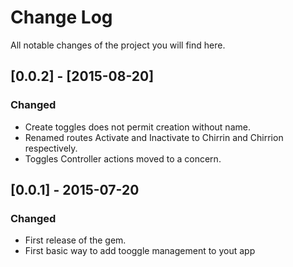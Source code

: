 # Change Log
All notable changes of the project you will find here.

## [0.0.2] - [2015-08-20]
### Changed
- Create toggles does not permit creation without name.
- Renamed routes Activate and Inactivate to Chirrin and Chirrion respectively.
- Toggles Controller actions moved to a concern.

## [0.0.1] - 2015-07-20
### Changed
- First release of the gem.
- First basic way to add tooggle management to yout app
